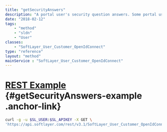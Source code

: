 ```yaml
---
title: "getSecurityAnswers"
description: "A portal user's security question answers. Some portal users may not have security answers or may not be configured to require answering a security question on login."
date: "2018-02-12"
tags:
    - "method"
    - "sldn"
    - "User"
classes:
    - "SoftLayer_User_Customer_OpenIdConnect"
type: "reference"
layout: "method"
mainService : "SoftLayer_User_Customer_OpenIdConnect"
---
```


# [REST Example](#getSecurityAnswers-example) <a href="/article/rest/"><i class="fas fa-question"></i></a> {#getSecurityAnswers-example .anchor-link} 
```bash
curl -g -u $SL_USER:$SL_APIKEY -X GET \
'https://api.softlayer.com/rest/v3.1/SoftLayer_User_Customer_OpenIdConnect/{SoftLayer_User_Customer_OpenIdConnectID}/getSecurityAnswers'
```
